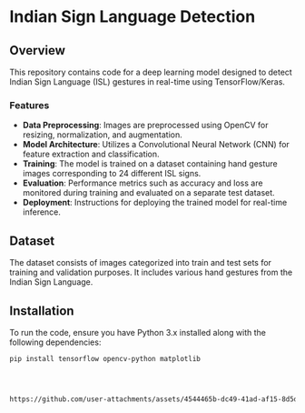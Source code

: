 
# Indian Sign Language Detection

## Overview

This repository contains code for a deep learning model designed to detect Indian Sign Language (ISL) gestures in real-time using TensorFlow/Keras.

### Features

- **Data Preprocessing**: Images are preprocessed using OpenCV for resizing, normalization, and augmentation.
- **Model Architecture**: Utilizes a Convolutional Neural Network (CNN) for feature extraction and classification.
- **Training**: The model is trained on a dataset containing hand gesture images corresponding to 24 different ISL signs.
- **Evaluation**: Performance metrics such as accuracy and loss are monitored during training and evaluated on a separate test dataset.
- **Deployment**: Instructions for deploying the trained model for real-time inference.

## Dataset

The dataset consists of images categorized into train and test sets for training and validation purposes. It includes various hand gestures from the Indian Sign Language.

## Installation

To run the code, ensure you have Python 3.x installed along with the following dependencies:

```bash
pip install tensorflow opencv-python matplotlib




https://github.com/user-attachments/assets/4544465b-dc49-41ad-af15-8d5df754baf0
